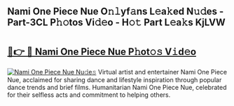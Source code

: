 ## Nami One Piece Nue O𝚗𝚕yf𝚊ns L𝚎a𝚔ed N𝚞𝚍es - Part-3CL P𝚑𝚘tos Vi𝚍𝚎o - H𝚘𝚝 Part L𝚎a𝚔s KjLVW

# <h2><a href="http://kfdg71.oniu.top/?m=Nami+One+Piece+Nue">🔗👉 🔴 Nami One Piece Nue P𝚑ot𝚘𝚜 V𝚒d𝚎o</a></h2>

[![Nami One Piece Nue Nu𝚍e𝚜](https://i.imgur.com/0qMVB7G.gif)](http://kfdg71.oniu.top/?m=Nami+One+Piece+Nue)
Virtual artist and entertainer Nami One Piece Nue, acclaimed for sharing dance and lifestyle inspiration through popular dance trends and brief films. Humanitarian Nami One Piece Nue, celebrated for their selfless acts and commitment to helping others.  
